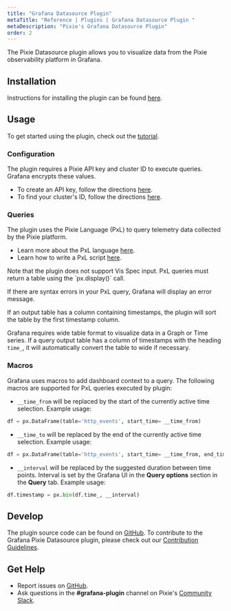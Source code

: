 ```yaml
---
title: "Grafana Datasource Plugin"
metaTitle: "Reference | Plugins | Grafana Datasource Plugin "
metaDescription: "Pixie's Grafana Datasource Plugin"
order: 2 
---
```


The Pixie Datasource plugin allows you to visualize data from the Pixie observability platform in Grafana.

## Installation

Instructions for installing the plugin can be found [here](https://github.com/pixie-io/grafana-plugin/blob/main/README.md).

## Usage

To get started using the plugin, check out the [tutorial](/tutorials/integrations/grafana).

### Configuration

The plugin requires a Pixie API key and cluster ID to execute queries. Grafana encrypts these values.

- To create an API key, follow the directions [here](/reference/admin/api-keys/#create-an-api-key).
- To find your cluster's ID, follow the directions [here](/reference/admin/cluster-id/#find-the-cluster-id).

### Queries

The plugin uses the Pixie Language (PxL) to query telemetry data collected by the Pixie platform.

- Learn more about the PxL language [here](/reference/pxl/).
- Learn how to write a PxL script [here](/tutorials/pxl-scripts/write-pxl-scripts).

<Alert variant="outlined" severity="warning">
  Note that the plugin does not support Vis Spec input. PxL queries must return a table using the `px.display()` call.
</Alert>

If there are syntax errors in your PxL query, Grafana will display an error message.

If an output table has a column containing timestamps, the plugin will sort the table by the first timestamp column.

Grafana requires wide table format to visualize data in a Graph or Time series. If a query output table has a column of timestamps with the heading `time_`, it will automatically convert the table to wide if necessary.

### Macros

Grafana uses macros to add dashboard context to a query. The following macros are supported for PxL queries executed by plugin:

- `__time_from` will be replaced by the start of the currently active time selection. Example usage:

```python
df = px.DataFrame(table='http_events', start_time= __time_from)
```

- `__time_to` will be replaced by the end of the currently active time selection. Example usage:

```python
df = px.DataFrame(table='http_events', start_time= __time_from, end_time=__time_to)
```

- `__interval` will be replaced by the suggested duration between time points. Interval is set by the Grafana UI in the **Query options** section in the **Query** tab. Example usage:

```python
df.timestamp = px.bin(df.time_, __interval)
```

## Develop

The plugin source code can be found on [GitHub](https://github.com/pixie-io/grafana-plugin/). To contribute to the Grafana Pixie Datasource plugin, please check out our [Contribution Guidelines](https://github.com/pixie-io/grafana-plugin/blob/main/CONTRIBUTING.md).

## Get Help

- Report issues on [GitHub](https://github.com/pixie-io/grafana-plugin/issues).
- Ask questions in the **#grafana-plugin** channel on Pixie's [Community Slack](http://slackin.px.dev/).
